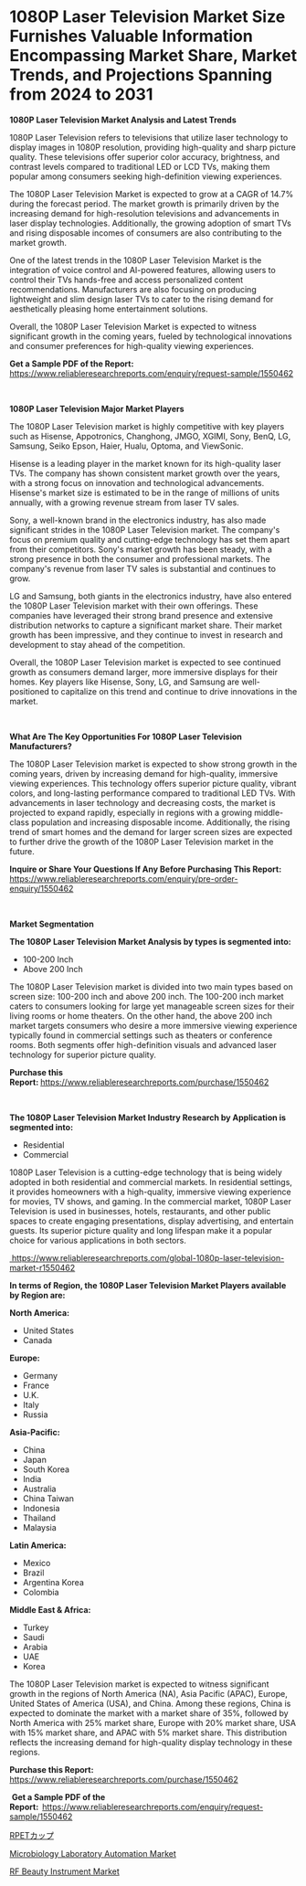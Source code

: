 <p><h1>1080P Laser Television Market Size Furnishes Valuable Information Encompassing Market Share, Market Trends, and Projections Spanning from 2024 to 2031</h1></p><p><strong>1080P Laser Television Market Analysis and Latest Trends</strong></p>
<p><p>1080P Laser Television refers to televisions that utilize laser technology to display images in 1080P resolution, providing high-quality and sharp picture quality. These televisions offer superior color accuracy, brightness, and contrast levels compared to traditional LED or LCD TVs, making them popular among consumers seeking high-definition viewing experiences.</p><p>The 1080P Laser Television Market is expected to grow at a CAGR of 14.7% during the forecast period. The market growth is primarily driven by the increasing demand for high-resolution televisions and advancements in laser display technologies. Additionally, the growing adoption of smart TVs and rising disposable incomes of consumers are also contributing to the market growth.</p><p>One of the latest trends in the 1080P Laser Television Market is the integration of voice control and AI-powered features, allowing users to control their TVs hands-free and access personalized content recommendations. Manufacturers are also focusing on producing lightweight and slim design laser TVs to cater to the rising demand for aesthetically pleasing home entertainment solutions.</p><p>Overall, the 1080P Laser Television Market is expected to witness significant growth in the coming years, fueled by technological innovations and consumer preferences for high-quality viewing experiences.</p></p>
<p><strong>Get a Sample PDF of the Report:&nbsp;</strong> <a href="https://www.reliableresearchreports.com/enquiry/request-sample/1550462">https://www.reliableresearchreports.com/enquiry/request-sample/1550462</a></p>
<p>&nbsp;</p>
<p><strong>1080P Laser Television Major Market Players</strong></p>
<p><p>The 1080P Laser Television market is highly competitive with key players such as Hisense, Appotronics, Changhong, JMGO, XGIMI, Sony, BenQ, LG, Samsung, Seiko Epson, Haier, Hualu, Optoma, and ViewSonic. </p><p>Hisense is a leading player in the market known for its high-quality laser TVs. The company has shown consistent market growth over the years, with a strong focus on innovation and technological advancements. Hisense's market size is estimated to be in the range of millions of units annually, with a growing revenue stream from laser TV sales.</p><p>Sony, a well-known brand in the electronics industry, has also made significant strides in the 1080P Laser Television market. The company's focus on premium quality and cutting-edge technology has set them apart from their competitors. Sony's market growth has been steady, with a strong presence in both the consumer and professional markets. The company's revenue from laser TV sales is substantial and continues to grow.</p><p>LG and Samsung, both giants in the electronics industry, have also entered the 1080P Laser Television market with their own offerings. These companies have leveraged their strong brand presence and extensive distribution networks to capture a significant market share. Their market growth has been impressive, and they continue to invest in research and development to stay ahead of the competition.</p><p>Overall, the 1080P Laser Television market is expected to see continued growth as consumers demand larger, more immersive displays for their homes. Key players like Hisense, Sony, LG, and Samsung are well-positioned to capitalize on this trend and continue to drive innovations in the market.</p></p>
<p>&nbsp;</p>
<p><strong>What Are The Key Opportunities For 1080P Laser Television Manufacturers?</strong></p>
<p><p>The 1080P Laser Television market is expected to show strong growth in the coming years, driven by increasing demand for high-quality, immersive viewing experiences. This technology offers superior picture quality, vibrant colors, and long-lasting performance compared to traditional LED TVs. With advancements in laser technology and decreasing costs, the market is projected to expand rapidly, especially in regions with a growing middle-class population and increasing disposable income. Additionally, the rising trend of smart homes and the demand for larger screen sizes are expected to further drive the growth of the 1080P Laser Television market in the future.</p></p>
<p><strong>Inquire or Share Your Questions If Any Before Purchasing This Report:</strong> <a href="https://www.reliableresearchreports.com/enquiry/pre-order-enquiry/1550462">https://www.reliableresearchreports.com/enquiry/pre-order-enquiry/1550462</a></p>
<p>&nbsp;</p>
<p><strong>Market Segmentation</strong></p>
<p><strong>The 1080P Laser Television Market Analysis by types is segmented into:</strong></p>
<p><ul><li>100-200 Inch</li><li>Above 200 Inch</li></ul></p>
<p><p>The 1080P Laser Television market is divided into two main types based on screen size: 100-200 inch and above 200 inch. The 100-200 inch market caters to consumers looking for large yet manageable screen sizes for their living rooms or home theaters. On the other hand, the above 200 inch market targets consumers who desire a more immersive viewing experience typically found in commercial settings such as theaters or conference rooms. Both segments offer high-definition visuals and advanced laser technology for superior picture quality.</p></p>
<p><strong>Purchase this Report:&nbsp;</strong><a href="https://www.reliableresearchreports.com/purchase/1550462">https://www.reliableresearchreports.com/purchase/1550462</a></p>
<p>&nbsp;</p>
<p><strong>The 1080P Laser Television Market Industry Research by Application is segmented into:</strong></p>
<p><ul><li>Residential</li><li>Commercial</li></ul></p>
<p><p>1080P Laser Television is a cutting-edge technology that is being widely adopted in both residential and commercial markets. In residential settings, it provides homeowners with a high-quality, immersive viewing experience for movies, TV shows, and gaming. In the commercial market, 1080P Laser Television is used in businesses, hotels, restaurants, and other public spaces to create engaging presentations, display advertising, and entertain guests. Its superior picture quality and long lifespan make it a popular choice for various applications in both sectors.</p></p>
<p><a href="https://www.reliableresearchreports.com/global-1080p-laser-television-market-r1550462">&nbsp;https://www.reliableresearchreports.com/global-1080p-laser-television-market-r1550462</a></p>
<p><strong>In terms of Region, the 1080P Laser Television Market Players available by Region are:</strong></p>
<p>
    <p> <strong> North America: </strong>
        <ul>
            <li>United States</li>
            <li>Canada</li>
        </ul>
        </p> 
    <p> <strong> Europe: </strong>
        <ul>
            <li>Germany</li>
            <li>France</li>
            <li>U.K.</li>
            <li>Italy</li>
            <li>Russia</li>
        </ul>
        </p> 
    <p> <strong> Asia-Pacific: </strong>
        <ul>
            <li>China</li>
            <li>Japan</li>
            <li>South Korea</li>
            <li>India</li>
            <li>Australia</li>
            <li>China Taiwan</li>
            <li>Indonesia</li>
            <li>Thailand</li>
            <li>Malaysia</li>
        </ul>
        </p> 
    <p> <strong> Latin America: </strong>
        <ul>
            <li>Mexico</li>
            <li>Brazil</li>
            <li>Argentina Korea</li>
            <li>Colombia</li>
        </ul>
        </p> 
    <p> <strong> Middle East & Africa: </strong>
        <ul>
            <li>Turkey</li>
            <li>Saudi</li>
            <li>Arabia</li>
            <li>UAE</li>
            <li>Korea</li>
        </ul>
    </p>
    </p>
<p><p>The 1080P Laser Television market is expected to witness significant growth in the regions of North America (NA), Asia Pacific (APAC), Europe, United States of America (USA), and China. Among these regions, China is expected to dominate the market with a market share of 35%, followed by North America with 25% market share, Europe with 20% market share, USA with 15% market share, and APAC with 5% market share. This distribution reflects the increasing demand for high-quality display technology in these regions.</p></p>
<p><strong>Purchase this Report: </strong><a href="https://www.reliableresearchreports.com/purchase/1550462">https://www.reliableresearchreports.com/purchase/1550462</a></p>
<p>&nbsp;<strong>Get a Sample PDF of the Report:&nbsp;&nbsp;</strong><a href="https://www.reliableresearchreports.com/enquiry/request-sample/1550462">https://www.reliableresearchreports.com/enquiry/request-sample/1550462</a></p>
<p><strong></strong></p>
<p><p><a href="https://github.com/tubbs463/Market-Research-Report-List-2/blob/main/306898530648.md">RPETカップ</a></p><p><a href="https://view.publitas.com/reportprime-1/insights-into-microbiology-laboratory-automation-market-share-and-competitive-landscape-for-period-from-2024-to-2031/">Microbiology Laboratory Automation Market</a></p><p><a href="https://github.com/lawrenceWatkins654/Market-Research-Report-List-1/blob/main/rf-beauty-instrument-market.md">RF Beauty Instrument Market</a></p></p>